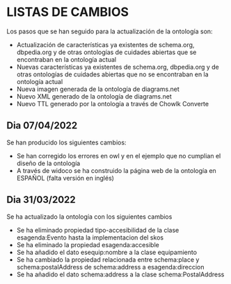 # LISTAS DE CAMBIOS

Los pasos que se han seguido para la actualización de la ontología son:
* Actualización de  características ya existentes de schema.org, dbpedia.org y de otras ontologías de cuidades abiertas que se encontraban en la ontología actual
*  Nuevas características ya existentes de schema.org, dbpedia.org y de otras ontologías de cuidades abiertas que no se encontraban en la ontología actual
* Nueva imagen  generada de la ontología de diagrams.net
* Nuevo XML generado de la ontología de diagrams.net
* Nuevo TTL generado por la ontología a través de Chowlk Converte

## Dia 07/04/2022
Se han producido los siguientes cambios:
  - Se han corregido los errores en owl y en el ejemplo que no cumplian el diseño de la ontología 
  - A través de widoco se ha construido la página web de la ontología en ESPAÑOL (falta versión en inglés)

## Dia 31/03/2022
Se ha actualizado la ontología con los siguientes cambios
  - Se ha eliminado propiedad tipo-accesibilidad de la clase esagenda:Evento hasta la implementacion del skos
  - Se ha eliminado la propiedad esagenda:accesible
  - Se ha añadido el dato esequip:nombre a la clase equipamiento
  - Se ha cambiado la propiedad relacionada entre schema:place y schema:postalAddress de schema:address a esagenda:direccion
  - Se ha añadido el dato schema:address a la clase schema:PostalAddress

